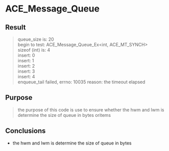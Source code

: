 ACE_Message_Queue
============

Result
-
> queue_size is: 20  
> begin to test: ACE_Message_Queue_Ex<int, ACE_MT_SYNCH>  
> sizeof (int) is: 4  
> insert: 0  
> insert: 1  
> insert: 2  
> insert: 3  
> insert: 4  
> enqueue_tail failed, errno: 10035 reason: the timeout elapsed

Purpose
-
> the purpose of this code is use to ensure whether the hwm and lwm
> is determine the size of queue in bytes oritems

Conclusions
-
 - the hwm and lwm is determine the size of queue in bytes
